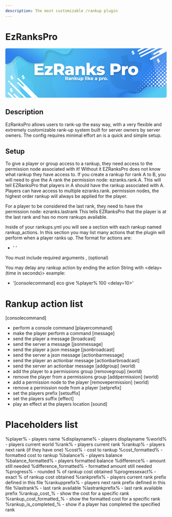 ```yaml
---
description: The most customizable /rankup plugin
---
```


# EzRanksPro

![](../../.gitbook/assets/title%20%285%29.png)

## Description

EzRanksPro allows users to rank-up the easy way, with a very flexible and extremely customizable rank-up system built for server owners by server owners. The config requires minimal effort an is a quick and simple setup.

## Setup

To give a player or group access to a rankup, they need access to the permission node associated with it! Without it EZRanksPro does not know what rankup they have access to. If you create a rankup for rank A to B, you will need to give the A rank the permission node: ezranks.rank.A. This will tell EZRanksPro that players in A should have the rankup associated with A. Players can have access to multiple ezranks.rank.<rank> permission nodes, the highest order rankup will always be applied for the player.

For a player to be considered the last rank, they need to have the permission node: ezranks.lastrank
This tells EZRanksPro that the player is at the last rank and has no more rankups available.

Inside of your rankups.yml you will see a section with each rankup named rankup_actions.
In this section you may list many actions that the plugin will perform when a player ranks up. The format for actions are:
- '<action> <arguments>'

You must include required arguments
<required>, (optional)

You may delay any rankup action by ending the action String with <delay=(time in seconds)>
example:
- '[consolecommand] eco give %player% 100 <delay=10>'

# Rankup action list

[consolecommand] <command>
- perform a console command
[playercommand] <command>
- make the player perform a command
[message] <message>
- send the player a message
[broadcast] <message>
- send the server a message
[jsonmessage] <json>
- send the player a json message
[jsonbroadcast] <json>
- send the server a json message
[actionbarmessage] <message>
- send the player an actionbar message
[actionbarbroadcast] <message>
- send the server an actionbar message
[addgroup] <group> (world)
- add the player to a permissions group
[removegroup] <group> (world)
- remove the player from a permissions group
[addpermission] <permission> (world)
- add a permission node to the player
[removepermission] <permission> (world)
- remove a permission node from a player
[setprefix] <prefix>
- set the players prefix
[setsuffix] <suffix>
- set the players suffix
[effect] <effect>
- play an effect at the players location
[sound] <sound> <volume> <pitch>

# Placeholders list

%player% - players name​
%displayname% - players displayname
%world% - players current world
%rank% - players current rank
%rankup% - players next rank (if they have one)
%cost% - cost to rankup
%cost_formatted% - formatted cost to rankup
%balance% - players balance
%balance_formatted% - players formatted balance
%difference% - amount still needed
%difference_formatted% - formatted amount still needed
%progress% - rounded % of rankup cost obtained
%progressexact% - exact % of rankup cost obtained
%rankprefix% - players current rank prefix defined in this file
%rankupprefix% - players next rank prefix defined in this file
%lastrank% - last rank available
%lastrankprefix% - last rank available prefix
%rankup_cost_<rankname>% - show the cost for a specific rank
%rankup_cost_formatted_<rankname>% - show the formatted cost for a specific rank
%rankup_is_completed_<rankname>% - show if a player has completed the specified rank
